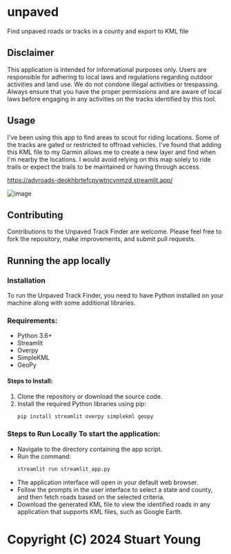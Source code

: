 # unpaved
Find unpaved roads or tracks in a county and export to KML file

## Disclaimer
This application is intended for informational purposes only. Users are responsible for adhering to local laws and regulations regarding outdoor activities and land use. We do not condone illegal activities or trespassing. Always ensure that you have the proper permissions and are aware of local laws before engaging in any activities on the tracks identified by this tool.

## Usage
I've been using this app to find areas to scout for riding locations. Some of the tracks are gated or restricted to offroad vehicles. I've found that adding this KML file to my Garmin allows me to create a new layer and find when I'm nearby the locations. I would avoid relying on this map solely to ride trails or expect the trails to be maintained or having through access. 

https://advroads-deokhbrtefcpywtncvnmzd.streamlit.app/

![image](https://github.com/stuy2005/advroads/assets/31675142/00682919-4f66-4129-96eb-85893b00a991)

## Contributing
Contributions to the Unpaved Track Finder are welcome. Please feel free to fork the repository, make improvements, and submit pull requests.

## Running the app locally
### Installation

To run the Unpaved Track Finder, you need to have Python installed on your machine along with some additional libraries.

### Requirements:
- Python 3.6+
- Streamlit
- Overpy
- SimpleKML
- GeoPy

#### Steps to Install:
1. Clone the repository or download the source code.
2. Install the required Python libraries using pip:
   ```bash
   pip install streamlit overpy simplekml geopy

### Steps to Run Locally To start the application:

- Navigate to the directory containing the app script.
- Run the command:
  ```bash
  streamlit run streamlit_app.py
- The application interface will open in your default web browser.
- Follow the prompts in the user interface to select a state and county, and then fetch roads based on the selected criteria.
- Download the generated KML file to view the identified roads in any application that supports KML files, such as Google Earth.

# Copyright (C) 2024 Stuart Young
